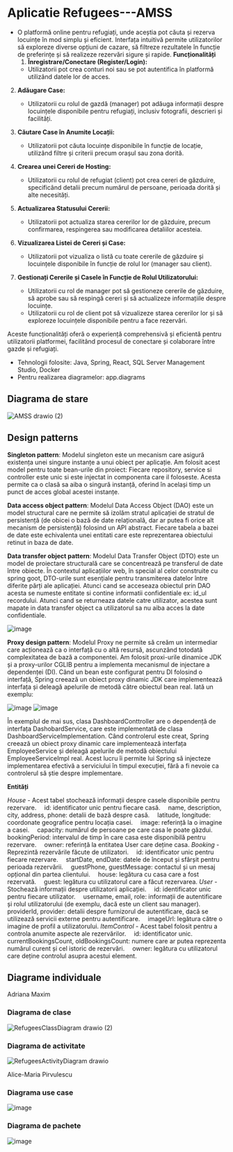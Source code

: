 #  Aplicatie Refugees---AMSS

+ O platformă online pentru refugiați, unde aceștia pot căuta și rezerva locuințe în mod simplu și eficient. Interfața intuitivă permite utilizatorilor să exploreze diverse opțiuni de cazare, să filtreze rezultatele în funcție de preferințe și să realizeze rezervări sigure și rapide. 
  **Funcționalități**
   1. **Înregistrare/Conectare (Register/Login):**
   - Utilizatorii pot crea conturi noi sau se pot autentifica în platformă utilizând datele lor de acces.

2. **Adăugare Case:**
   - Utilizatorii cu rolul de gazdă (manager) pot adăuga informații despre locuințele disponibile pentru refugiați, inclusiv fotografii, descrieri și facilități.

3. **Căutare Case în Anumite Locații:**
   - Utilizatorii pot căuta locuințe disponibile în funcție de locație, utilizând filtre și criterii precum orașul sau zona dorită.

4. **Crearea unei Cereri de Hosting:**
   - Utilizatorii cu rolul de refugiat (client) pot crea cereri de găzduire, specificând detalii precum numărul de persoane, perioada dorită și alte necesități.

5. **Actualizarea Statusului Cererii:**
   - Utilizatorii pot actualiza starea cererilor lor de găzduire, precum confirmarea, respingerea sau modificarea detaliilor acesteia.

6. **Vizualizarea Listei de Cereri și Case:**
   - Utilizatorii pot vizualiza o listă cu toate cererile de găzduire și locuințele disponibile în funcție de rolul lor (manager sau client).

7. **Gestionați Cererile și Casele în Funcție de Rolul Utilizatorului:**
   - Utilizatorii cu rol de manager pot să gestioneze cererile de găzduire, să aprobe sau să respingă cereri și să actualizeze informațiile despre locuințe.
   - Utilizatorii cu rol de client pot să vizualizeze starea cererilor lor și să exploreze locuințele disponibile pentru a face rezervări.

Aceste funcționalități oferă o experiență comprehensivă și eficientă pentru utilizatorii platformei, facilitând procesul de conectare și colaborare între gazde și refugiați.

+ Tehnologii folosite: Java, Spring, React, SQL Server Management Studio, Docker
+ Pentru realizarea diagramelor: app.diagrams


## Diagrama de stare
![AMSS drawio (2)](https://github.com/adrianastefania11/Refugees---AMSS/assets/79542005/afdd8468-b27d-42ab-81f7-e60afc6a1c7c)

## Design patterns 
**Singleton pattern**: 
Modelul singleton este un mecanism care asigură existența unei singure instanțe a unui obiect per aplicație. Am folosit acest model pentru toate bean-urile din proiect: Fiecare repository, service si controller este unic si este injectat in 
componenta care il foloseste. Acesta permite ca o clasă sa aiba o singură instanță, oferind în același timp un punct de acces global acestei instanțe.

**Data access object pattern**: 
Modelul Data Access Object (DAO) este un model structural care ne permite să izolăm stratul aplicației de stratul de persistență (de obicei o bază de date relațională, dar ar putea fi orice alt mecanism de persistență) folosind un API abstract.
Fiecare tabela a bazei de date este echivalenta unei entitati care este reprezentarea obiectului retinut in baza de date.

**Data transfer object pattern**: 
Modelul Data Transfer Object (DTO) este un model de proiectare structurală care se concentrează pe transferul de date între obiecte. În contextul aplicațiilor web, în ​​special al celor construite cu spring goot, DTO-urile sunt esențiale pentru transmiterea datelor între diferite părți ale aplicației. Atunci cand se acceseaza obiectul prin DAO acesta se numeste entitate si contine informatii confidentiale ex: id_ul recordului. Atunci cand se returneaza datele catre utilizator, acestea sunt mapate in data transfer object ca utilizatorul sa nu aiba acces la date confidentiale. 

![image](https://github.com/adrianastefania11/Refugees---AMSS/assets/63742125/92f18c72-bb64-4ee4-b3dd-9725986929f2)

**Proxy design pattern**:
Modelul Proxy ne permite să creăm un intermediar care acționează ca o interfață cu o altă resursă, ascunzând totodată complexitatea de bază a componentei.
Am folosit proxi-urile dinamice JDK și a proxy-urilor CGLIB pentru a implementa mecanismul de injectare a dependenței (DI). Când un bean este configurat pentru DI folosind o interfață, Spring creează un obiect proxy dinamic JDK care implementează interfața și deleagă apelurile de metodă către obiectul bean real. Iată un exemplu:

![image](https://github.com/adrianastefania11/Refugees---AMSS/assets/63742125/28d1a8e7-28df-42ae-939c-c9e07215ef5f)
![image](https://github.com/adrianastefania11/Refugees---AMSS/assets/63742125/cc28401c-95f2-4f27-b559-4a731f49c1f0)


În exemplul de mai sus, clasa DashboardConttroller are o dependență de interfața DashobardService, care este implementată de clasa DashboardServiceImplementation. Când controlerul este creat, Spring creează un obiect proxy dinamic care implementează interfața EmployeeService și deleagă apelurile de metodă obiectului EmployeeServiceImpl real. Acest lucru îi permite lui Spring să injecteze implementarea efectivă a serviciului în timpul execuției, fără a fi nevoie ca controlerul să știe despre implementare.

**Entități**

 *House* - Acest tabel stochează informații despre casele disponibile pentru rezervare. 
&emsp;id: identificator unic pentru fiecare casă.
&emsp;name, description, city, address, phone: detalii de bază despre casă.
&emsp;latitude, longitude: coordonate geografice pentru locația casei.
&emsp;image: referință la o imagine a casei.
&emsp;capacity: numărul de persoane pe care casa le poate găzdui.
&emsp;bookingPeriod: intervalul de timp în care casa este disponibilă pentru rezervare.
&emsp;owner: referință la entitatea User care deține casa.
 *Booking* - Reprezintă rezervările făcute de utilizatori. 
&emsp;id: identificator unic pentru fiecare rezervare.
&emsp;startDate, endDate: datele de început și sfârșit pentru perioada rezervării.
&emsp;guestPhone, guestMessage: contactul și un mesaj opțional din partea clientului.
&emsp;house: legătura cu casa care a fost rezervată.
&emsp;guest: legătura cu utilizatorul care a făcut rezervarea.
*User* - Stochează informații despre utilizatorii aplicației.
&emsp;id: identificator unic pentru fiecare utilizator.
&emsp;username, email, role: informații de autentificare și rolul utilizatorului (de exemplu, dacă este un client sau manager).
&emsp;providerId, provider: detalii despre furnizorul de autentificare, dacă se utilizează servicii externe pentru autentificare.
&emsp;imageUrl: legătura către o imagine de profil a utilizatorului.
*ItemControl* - Acest tabel folosit pentru a controla anumite aspecte ale rezervărilor. 
&emsp;id: identificator unic.
&emsp;currentBookingsCount, oldBookingsCount: numere care ar putea reprezenta numărul curent și cel istoric de rezervări.
&emsp;owner: legătura cu utilizatorul care deține controlul asupra acestui element.

## Diagrame individuale
Adriana Maxim

### Diagrama de clase

![RefugeesClassDiagram drawio (2)](https://github.com/adrianastefania11/Refugees---AMSS/assets/79542005/0bc3ec5f-8e9e-48ee-b722-78ef9e236449)

### Diagrama de activitate
![RefugeesActivityDiagram drawio](https://github.com/adrianastefania11/Refugees---AMSS/assets/79542005/47aba1a4-1d23-4a2b-acd4-6fdee06f258b)


Alice-Maria Pirvulescu

### Diagrama use case
![image](https://github.com/adrianastefania11/Refugees---AMSS/assets/63742125/9eb3c759-dc0f-441f-bb5e-ed86704f570e)

### Diagrama de pachete

![image](https://github.com/adrianastefania11/Refugees---AMSS/assets/63742125/82da77a5-82c0-44b6-96fb-c8d5ac39f522)


